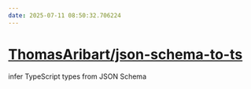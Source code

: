 ```yaml
---
date: 2025-07-11 08:50:32.706224
---
```


# [ThomasAribart/json-schema-to-ts](https://github.com/ThomasAribart/json-schema-to-ts)

infer TypeScript types from JSON Schema
